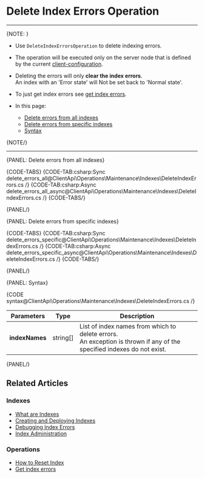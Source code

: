 # Delete Index Errors Operation

---

{NOTE: }

* Use `DeleteIndexErrorsOperation` to delete indexing errors.  

* The operation will be executed only on the server node that is defined by the current [client-configuration](../../../../client-api/configuration/load-balance/overview#client-logic-for-choosing-a-node).

* Deleting the errors will only __clear the index errors__.  
  An index with an 'Error state' will Not be set back to 'Normal state'.  

* To just get index errors see [get index errors](../../../../client-api/operations/maintenance/indexes/get-index-errors). 

* In this page:
    * [Delete errors from all indexes](../../../../client-api/operations/maintenance/indexes/delete-index-errors#delete-errors-from-all-indexes)
    * [Delete errors from specific indexes](../../../../client-api/operations/maintenance/indexes/delete-index-errors#delete-errors-from-specific-indexes)
    * [Syntax](../../../../client-api/operations/maintenance/indexes/delete-index-errors#syntax)

{NOTE/}

---

{PANEL: Delete errors from all indexes}

{CODE-TABS}
{CODE-TAB:csharp:Sync delete_errors_all@ClientApi\Operations\Maintenance\Indexes\DeleteIndexErrors.cs /}
{CODE-TAB:csharp:Async delete_errors_all_async@ClientApi\Operations\Maintenance\Indexes\DeleteIndexErrors.cs /}
{CODE-TABS/}

{PANEL/}

{PANEL: Delete errors from specific indexes}

{CODE-TABS}
{CODE-TAB:csharp:Sync delete_errors_specific@ClientApi\Operations\Maintenance\Indexes\DeleteIndexErrors.cs /}
{CODE-TAB:csharp:Async delete_errors_specific_async@ClientApi\Operations\Maintenance\Indexes\DeleteIndexErrors.cs /}
{CODE-TABS/}

{PANEL/}

{PANEL: Syntax}

{CODE syntax@ClientApi\Operations\Maintenance\Indexes\DeleteIndexErrors.cs /}

| Parameters | Type | Description |
| - | - | - |
| __indexNames__ | string[] | List of index names from which to delete errors.<br>An exception is thrown if any of the specified indexes do not exist. |

{PANEL/}

## Related Articles

### Indexes

- [What are Indexes](../../../../indexes/what-are-indexes)
- [Creating and Deploying Indexes](../../../../indexes/creating-and-deploying)
- [Debugging Index Errors](../../../../indexes/troubleshooting/debugging-index-errors)
- [Index Administration](../../../../indexes/index-administration)

### Operations

- [How to Reset Index](../../../../client-api/operations/maintenance/indexes/reset-index)
- [Get index errors](../../../../client-api/operations/maintenance/indexes/get-index-errors)
